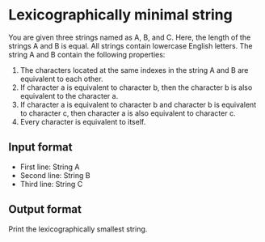 # Lexicographically minimal string

You are given three strings named as A, B, and C. Here, the length of the strings A and B is equal. All strings contain lowercase English letters. The string A and B contain the following properties:

1. The characters located at the same indexes in the string A and B are equivalent to each other.
2. If character a is equivalent to character b, then the character b is also equivalent to the character a.
3. If character a is equivalent to character b and character b is equivalent to character c, then character a is also equivalent to character c.
4. Every character is equivalent to itself.

## Input format

- First line: String A
- Second line: String B
- Third line: String C

## Output format

Print the lexicographically smallest string.
